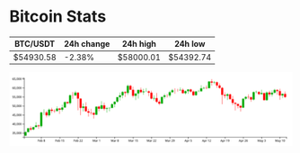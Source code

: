 # Bitcoin Stats

BTC/USDT|24h change|24h high|24h low|
|---|---|---|---|
|$54930.58|-2.38%|$58000.01|$54392.74|

<img src="./chart.svg">
